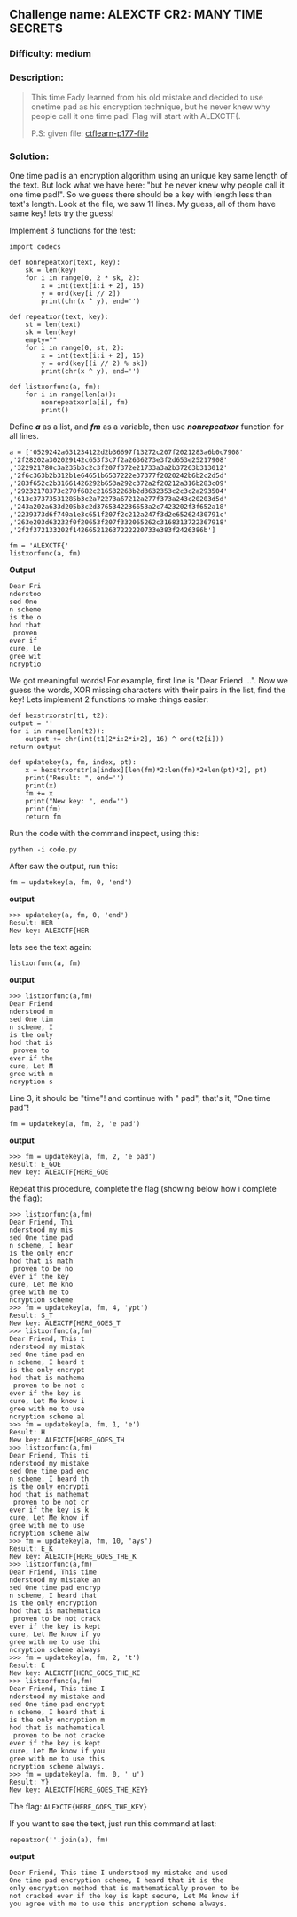 ## Challenge name: ALEXCTF CR2: MANY TIME SECRETS
### Difficulty:	medium

### Description:
> This time Fady learned from his old mistake and decided to use onetime pad as his encryption technique, but he never knew why people call it one time pad! Flag will start with ALEXCTF{. 
> 
> P.S: given file: [ctflearn-p177-file](./ctflearn-p177-file)

### Solution:

One time pad is an encryption algorithm using an unique key same length of the text. But look what we have here: "but he never knew why people call it one time pad!". So we guess there should be a key with length less than text's length.
Look at the file, we saw 11 lines. My guess, all of them have same key!
lets try the guess!

Implement 3 functions for the test:

	import codecs

	def nonrepeatxor(text, key):
		sk = len(key)
		for i in range(0, 2 * sk, 2):
			x = int(text[i:i + 2], 16)
			y = ord(key[i // 2])
			print(chr(x ^ y), end='')

	def repeatxor(text, key):
		st = len(text)
		sk = len(key)
		empty=""
		for i in range(0, st, 2):
			x = int(text[i:i + 2], 16)
			y = ord(key[(i // 2) % sk])
			print(chr(x ^ y), end='')
	
	def listxorfunc(a, fm):
		for i in range(len(a)):
			nonrepeatxor(a[i], fm)
			print()

Define ***a*** as a list, and ***fm*** as a variable, then use ***nonrepeatxor*** function for all lines.

	a = ['0529242a631234122d2b36697f13272c207f2021283a6b0c7908'
	,'2f28202a302029142c653f3c7f2a2636273e3f2d653e25217908'
	,'322921780c3a235b3c2c3f207f372e21733a3a2b37263b313012'
	,'2f6c363b2b312b1e64651b6537222e37377f2020242b6b2c2d5d'
	,'283f652c2b31661426292b653a292c372a2f20212a316b283c09'
	,'29232178373c270f682c216532263b2d3632353c2c3c2a293504'
	,'613c37373531285b3c2a72273a67212a277f373a243c20203d5d'
	,'243a202a633d205b3c2d3765342236653a2c7423202f3f652a18'
	,'2239373d6f740a1e3c651f207f2c212a247f3d2e65262430791c'
	,'263e203d63232f0f20653f207f332065262c3168313722367918'
	,'2f2f372133202f142665212637222220733e383f2426386b']

	fm = 'ALEXCTF{'
	listxorfunc(a, fm)

**Output**
	
    Dear Fri
	nderstoo
	sed One
	n scheme
	is the o
	hod that
	 proven
	ever if
	cure, Le
	gree wit
	ncryptio

We got meaningful words! For example, first line is "Dear Friend ...".
Now we guess the words, XOR missing characters with their pairs in the list, find the key! 
Lets implement 2 functions to make things easier:
	
	def hexstrxorstr(t1, t2):
	output = ''
	for i in range(len(t2)):
		output += chr(int(t1[2*i:2*i+2], 16) ^ ord(t2[i]))
	return output
			
	def updatekey(a, fm, index, pt):
		x = hexstrxorstr(a[index][len(fm)*2:len(fm)*2+len(pt)*2], pt)
		print("Result: ", end='')
		print(x)
		fm += x
		print("New key: ", end='')
		print(fm)
		return fm

Run the code with the command inspect, using this:

	python -i code.py

After saw the output, run this:
	
	fm = updatekey(a, fm, 0, 'end')

**output**

	>>> updatekey(a, fm, 0, 'end')
	Result: HER
	New key: ALEXCTF{HER

lets see the text again:

	listxorfunc(a, fm)

**output**

	>>> listxorfunc(a,fm)
	Dear Friend
	nderstood m
	sed One tim
	n scheme, I
	is the only
	hod that is
	 proven to
	ever if the
	cure, Let M
	gree with m
	ncryption s

Line 3, it should be "time"! and continue with " pad", that's it, "One time pad"!

	fm = updatekey(a, fm, 2, 'e pad')

**output**

	>>> fm = updatekey(a, fm, 2, 'e pad')
	Result: E_GOE
	New key: ALEXCTF{HERE_GOE

Repeat this procedure, complete the flag (showing below how i complete the flag):

	>>> listxorfunc(a,fm)
	Dear Friend, Thi
	nderstood my mis
	sed One time pad
	n scheme, I hear
	is the only encr
	hod that is math
	 proven to be no
	ever if the key
	cure, Let Me kno
	gree with me to
	ncryption scheme
	>>> fm = updatekey(a, fm, 4, 'ypt')
	Result: S_T
	New key: ALEXCTF{HERE_GOES_T
	>>> listxorfunc(a,fm)
	Dear Friend, This t
	nderstood my mistak
	sed One time pad en
	n scheme, I heard t
	is the only encrypt
	hod that is mathema
	 proven to be not c
	ever if the key is
	cure, Let Me know i
	gree with me to use
	ncryption scheme al
	>>> fm = updatekey(a, fm, 1, 'e')
	Result: H
	New key: ALEXCTF{HERE_GOES_TH
	>>> listxorfunc(a,fm)
	Dear Friend, This ti
	nderstood my mistake
	sed One time pad enc
	n scheme, I heard th
	is the only encrypti
	hod that is mathemat
	 proven to be not cr
	ever if the key is k
	cure, Let Me know if
	gree with me to use
	ncryption scheme alw
	>>> fm = updatekey(a, fm, 10, 'ays')
	Result: E_K
	New key: ALEXCTF{HERE_GOES_THE_K
	>>> listxorfunc(a,fm)
	Dear Friend, This time
	nderstood my mistake an
	sed One time pad encryp
	n scheme, I heard that
	is the only encryption
	hod that is mathematica
	 proven to be not crack
	ever if the key is kept
	cure, Let Me know if yo
	gree with me to use thi
	ncryption scheme always
	>>> fm = updatekey(a, fm, 2, 't')
	Result: E
	New key: ALEXCTF{HERE_GOES_THE_KE
	>>> listxorfunc(a,fm)
	Dear Friend, This time I
	nderstood my mistake and
	sed One time pad encrypt
	n scheme, I heard that i
	is the only encryption m
	hod that is mathematical
	 proven to be not cracke
	ever if the key is kept
	cure, Let Me know if you
	gree with me to use this
	ncryption scheme always.
	>>> fm = updatekey(a, fm, 0, ' u')
	Result: Y}
	New key: ALEXCTF{HERE_GOES_THE_KEY}

The flag: `ALEXCTF{HERE_GOES_THE_KEY}`

If you want to see the text, just run this command at last:

	repeatxor(''.join(a), fm)

**output**

	Dear Friend, This time I understood my mistake and used 
	One time pad encryption scheme, I heard that it is the 
	only encryption method that is mathematically proven to be 
	not cracked ever if the key is kept secure, Let Me know if 
	you agree with me to use this encryption scheme always.
